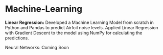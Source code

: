 # Machine-Learning

**Linear Regression:** Developed a Machine Learning Model from scratch in Python and Pandas to predict Airfoil noise levels. Applied Linear Regression with Gradient Descent to the model using NumPy for calculating the predictions.

Neural Networks: Coming Soon
